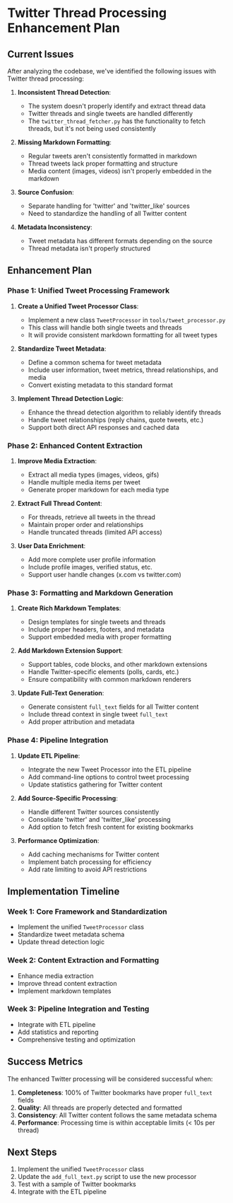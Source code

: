 # Twitter Thread Processing Enhancement Plan

## Current Issues

After analyzing the codebase, we've identified the following issues with Twitter thread processing:

1. **Inconsistent Thread Detection**:
   - The system doesn't properly identify and extract thread data
   - Twitter threads and single tweets are handled differently
   - The `twitter_thread_fetcher.py` has the functionality to fetch threads, but it's not being used consistently

2. **Missing Markdown Formatting**:
   - Regular tweets aren't consistently formatted in markdown
   - Thread tweets lack proper formatting and structure
   - Media content (images, videos) isn't properly embedded in the markdown

3. **Source Confusion**:
   - Separate handling for 'twitter' and 'twitter_like' sources 
   - Need to standardize the handling of all Twitter content

4. **Metadata Inconsistency**:
   - Tweet metadata has different formats depending on the source
   - Thread metadata isn't properly structured

## Enhancement Plan

### Phase 1: Unified Tweet Processing Framework

1. **Create a Unified Tweet Processor Class**:
   - Implement a new class `TweetProcessor` in `tools/tweet_processor.py`
   - This class will handle both single tweets and threads
   - It will provide consistent markdown formatting for all tweet types

2. **Standardize Tweet Metadata**:
   - Define a common schema for tweet metadata
   - Include user information, tweet metrics, thread relationships, and media
   - Convert existing metadata to this standard format

3. **Implement Thread Detection Logic**:
   - Enhance the thread detection algorithm to reliably identify threads
   - Handle tweet relationships (reply chains, quote tweets, etc.)
   - Support both direct API responses and cached data

### Phase 2: Enhanced Content Extraction

1. **Improve Media Extraction**:
   - Extract all media types (images, videos, gifs)
   - Handle multiple media items per tweet
   - Generate proper markdown for each media type

2. **Extract Full Thread Content**:
   - For threads, retrieve all tweets in the thread
   - Maintain proper order and relationships
   - Handle truncated threads (limited API access)

3. **User Data Enrichment**:
   - Add more complete user profile information
   - Include profile images, verified status, etc.
   - Support user handle changes (x.com vs twitter.com)

### Phase 3: Formatting and Markdown Generation

1. **Create Rich Markdown Templates**:
   - Design templates for single tweets and threads
   - Include proper headers, footers, and metadata
   - Support embedded media with proper formatting

2. **Add Markdown Extension Support**:
   - Support tables, code blocks, and other markdown extensions
   - Handle Twitter-specific elements (polls, cards, etc.)
   - Ensure compatibility with common markdown renderers

3. **Update Full-Text Generation**:
   - Generate consistent `full_text` fields for all Twitter content
   - Include thread context in single tweet `full_text`
   - Add proper attribution and metadata

### Phase 4: Pipeline Integration

1. **Update ETL Pipeline**:
   - Integrate the new Tweet Processor into the ETL pipeline
   - Add command-line options to control tweet processing
   - Update statistics gathering for Twitter content

2. **Add Source-Specific Processing**:
   - Handle different Twitter sources consistently
   - Consolidate 'twitter' and 'twitter_like' processing
   - Add option to fetch fresh content for existing bookmarks

3. **Performance Optimization**:
   - Add caching mechanisms for Twitter content
   - Implement batch processing for efficiency
   - Add rate limiting to avoid API restrictions

## Implementation Timeline

### Week 1: Core Framework and Standardization
- Implement the unified `TweetProcessor` class
- Standardize tweet metadata schema
- Update thread detection logic

### Week 2: Content Extraction and Formatting
- Enhance media extraction
- Improve thread content extraction
- Implement markdown templates

### Week 3: Pipeline Integration and Testing
- Integrate with ETL pipeline
- Add statistics and reporting
- Comprehensive testing and optimization

## Success Metrics

The enhanced Twitter processing will be considered successful when:

1. **Completeness**: 100% of Twitter bookmarks have proper `full_text` fields
2. **Quality**: All threads are properly detected and formatted
3. **Consistency**: All Twitter content follows the same metadata schema
4. **Performance**: Processing time is within acceptable limits (< 10s per thread)

## Next Steps

1. Implement the unified `TweetProcessor` class
2. Update the `add_full_text.py` script to use the new processor
3. Test with a sample of Twitter bookmarks
4. Integrate with the ETL pipeline